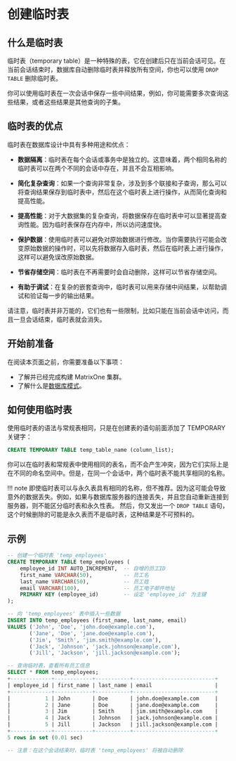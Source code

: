 # 创建临时表

## 什么是临时表

临时表（temporary table）是一种特殊的表，它在创建后只在当前会话可见。在当前会话结束时，数据库自动删除临时表并释放所有空间，你也可以使用 `DROP TABLE` 删除临时表。

你可以使用临时表在一次会话中保存一些中间结果，例如，你可能需要多次查询这些结果，或者这些结果是其他查询的子集。

## 临时表的优点

临时表在数据库设计中具有多种用途和优点：

- **数据隔离**：临时表在每个会话或事务中是独立的。这意味着，两个相同名称的临时表可以在两个不同的会话中存在，并且不会互相影响。

- **简化复杂查询**：如果一个查询非常复杂，涉及到多个联接和子查询，那么可以将查询结果保存到临时表中，然后在这个临时表上进行操作，从而简化查询和提高性能。

- **提高性能**：对于大数据集的复杂查询，将数据保存在临时表中可以显著提高查询性能。因为临时表保存在内存中，所以访问速度快。

- **保护数据**：使用临时表可以避免对原始数据进行修改。当你需要执行可能会改变原始数据的操作时，可以先将数据存入临时表，然后在临时表上进行操作，这样可以避免误改原始数据。

- **节省存储空间**：临时表在不再需要时会自动删除，这样可以节省存储空间。

- **有助于调试**：在复杂的嵌套查询中，临时表可以用来存储中间结果，以帮助调试和验证每一步的输出结果。

请注意，临时表并非万能的，它们也有一些限制，比如只能在当前会话中访问，而且一旦会话结束，临时表就会消失。

## 开始前准备

在阅读本页面之前，你需要准备以下事项：

- 了解并已经完成构建 MatrixOne 集群。
- 了解什么是[数据库模式](overview.md)。

## 如何使用临时表

使用临时表的语法与常规表相同，只是在创建表的语句前面添加了 TEMPORARY 关键字：

```sql
CREATE TEMPORARY TABLE temp_table_name (column_list);
```

你可以在临时表和常规表中使用相同的表名，而不会产生冲突，因为它们实际上是在不同的命名空间中。但是，在同一个会话中，两个临时表不能共享相同的名称。

!!! note
    即使临时表可以与永久表具有相同的名称，但不推荐。因为这可能会导致意外的数据丢失。例如，如果与数据库服务器的连接丢失，并且您自动重新连接到服务器，则不能区分临时表和永久性表。 然后，你又发出一个 `DROP TABLE` 语句，这个时候删除的可能是永久表而不是临时表，这种结果是不可预料的。

## 示例

```sql
-- 创建一个临时表 'temp_employees'
CREATE TEMPORARY TABLE temp_employees (
    employee_id INT AUTO_INCREMENT,  -- 自增的员工ID
    first_name VARCHAR(50),          -- 员工名
    last_name VARCHAR(50),           -- 员工姓
    email VARCHAR(100),              -- 员工电子邮件地址
    PRIMARY KEY (employee_id)        -- 设定 'employee_id' 为主键
);

-- 向 'temp_employees' 表中插入一些数据
INSERT INTO temp_employees (first_name, last_name, email)
VALUES ('John', 'Doe', 'john.doe@example.com'),
       ('Jane', 'Doe', 'jane.doe@example.com'),
       ('Jim', 'Smith', 'jim.smith@example.com'),
       ('Jack', 'Johnson', 'jack.johnson@example.com'),
       ('Jill', 'Jackson', 'jill.jackson@example.com');

-- 查询临时表，查看所有员工信息
SELECT * FROM temp_employees;
+-------------+------------+-----------+--------------------------+
| employee_id | first_name | last_name | email                    |
+-------------+------------+-----------+--------------------------+
|           1 | John       | Doe       | john.doe@example.com     |
|           2 | Jane       | Doe       | jane.doe@example.com     |
|           3 | Jim        | Smith     | jim.smith@example.com    |
|           4 | Jack       | Johnson   | jack.johnson@example.com |
|           5 | Jill       | Jackson   | jill.jackson@example.com |
+-------------+------------+-----------+--------------------------+
5 rows in set (0.01 sec)

-- 注意：在这个会话结束时，临时表 'temp_employees' 将被自动删除
```
